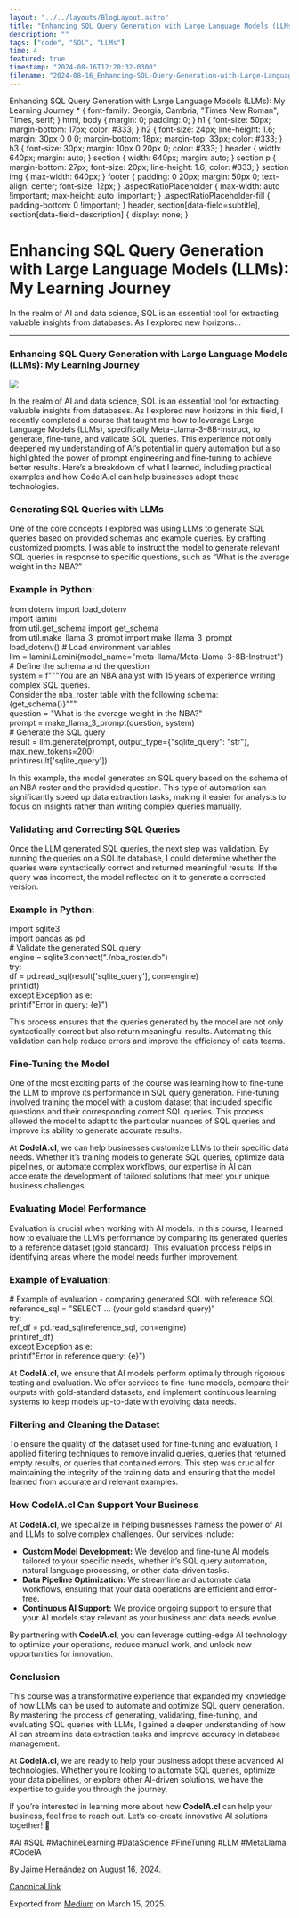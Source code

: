 ```yaml
---
layout: "../../layouts/BlogLayout.astro"
title: "Enhancing SQL Query Generation with Large Language Models (LLMs): My Learning Journey"
description: ""
tags: ["code", "SQL", "LLMs"]
time: 4
featured: true
timestamp: "2024-08-16T12:20:32-0300"
filename: "2024-08-16_Enhancing-SQL-Query-Generation-with-Large-Language-Models--LLMs---My-Learning-Journey-81f116646314"
---
```


Enhancing SQL Query Generation with Large Language Models (LLMs): My Learning Journey \* { font-family: Georgia, Cambria, "Times New Roman", Times, serif; } html, body { margin: 0; padding: 0; } h1 { font-size: 50px; margin-bottom: 17px; color: #333; } h2 { font-size: 24px; line-height: 1.6; margin: 30px 0 0 0; margin-bottom: 18px; margin-top: 33px; color: #333; } h3 { font-size: 30px; margin: 10px 0 20px 0; color: #333; } header { width: 640px; margin: auto; } section { width: 640px; margin: auto; } section p { margin-bottom: 27px; font-size: 20px; line-height: 1.6; color: #333; } section img { max-width: 640px; } footer { padding: 0 20px; margin: 50px 0; text-align: center; font-size: 12px; } .aspectRatioPlaceholder { max-width: auto !important; max-height: auto !important; } .aspectRatioPlaceholder-fill { padding-bottom: 0 !important; } header, section\[data-field=subtitle\], section\[data-field=description\] { display: none; }

Enhancing SQL Query Generation with Large Language Models (LLMs): My Learning Journey
=====================================================================================

In the realm of AI and data science, SQL is an essential tool for extracting valuable insights from databases. As I explored new horizons…

* * *

### Enhancing SQL Query Generation with Large Language Models (LLMs): My Learning Journey

![](https://cdn-images-1.medium.com/max/800/1*Ee61cxklX1GAGpU0Oo8cdQ.png)

In the realm of AI and data science, SQL is an essential tool for extracting valuable insights from databases. As I explored new horizons in this field, I recently completed a course that taught me how to leverage Large Language Models (LLMs), specifically Meta-Llama-3–8B-Instruct, to generate, fine-tune, and validate SQL queries. This experience not only deepened my understanding of AI’s potential in query automation but also highlighted the power of prompt engineering and fine-tuning to achieve better results. Here’s a breakdown of what I learned, including practical examples and how CodeIA.cl can help businesses adopt these technologies.

### Generating SQL Queries with LLMs

One of the core concepts I explored was using LLMs to generate SQL queries based on provided schemas and example queries. By crafting customized prompts, I was able to instruct the model to generate relevant SQL queries in response to specific questions, such as “What is the average weight in the NBA?”

### Example in Python:

from dotenv import load\_dotenv  
import lamini  
from util.get\_schema import get\_schema  
from util.make\_llama\_3\_prompt import make\_llama\_3\_prompt  
load\_dotenv()   \# Load environment variables  
llm = lamini.Lamini(model\_name="meta-llama/Meta-Llama-3-8B-Instruct")  
\# Define the schema and the question  
system = f"""You are an NBA analyst with 15 years of experience writing complex SQL queries.  
Consider the nba\_roster table with the following schema:  
{get\_schema()}"""  
question = "What is the average weight in the NBA?"  
prompt = make\_llama\_3\_prompt(question, system)  
\# Generate the SQL query  
result = llm.generate(prompt, output\_type={"sqlite\_query": "str"}, max\_new\_tokens=200)  
print(result\['sqlite\_query'\])

In this example, the model generates an SQL query based on the schema of an NBA roster and the provided question. This type of automation can significantly speed up data extraction tasks, making it easier for analysts to focus on insights rather than writing complex queries manually.

### Validating and Correcting SQL Queries

Once the LLM generated SQL queries, the next step was validation. By running the queries on a SQLite database, I could determine whether the queries were syntactically correct and returned meaningful results. If the query was incorrect, the model reflected on it to generate a corrected version.

### Example in Python:

import sqlite3  
import pandas as pd  
\# Validate the generated SQL query  
engine = sqlite3.connect("./nba\_roster.db")  
try:  
    df = pd.read\_sql(result\['sqlite\_query'\], con=engine)  
    print(df)  
except Exception as e:  
    print(f"Error in query: {e}")

This process ensures that the queries generated by the model are not only syntactically correct but also return meaningful results. Automating this validation can help reduce errors and improve the efficiency of data teams.

### Fine-Tuning the Model

One of the most exciting parts of the course was learning how to fine-tune the LLM to improve its performance in SQL query generation. Fine-tuning involved training the model with a custom dataset that included specific questions and their corresponding correct SQL queries. This process allowed the model to adapt to the particular nuances of SQL queries and improve its ability to generate accurate results.

At **CodeIA.cl**, we can help businesses customize LLMs to their specific data needs. Whether it’s training models to generate SQL queries, optimize data pipelines, or automate complex workflows, our expertise in AI can accelerate the development of tailored solutions that meet your unique business challenges.

### Evaluating Model Performance

Evaluation is crucial when working with AI models. In this course, I learned how to evaluate the LLM’s performance by comparing its generated queries to a reference dataset (gold standard). This evaluation process helps in identifying areas where the model needs further improvement.

### Example of Evaluation:

\# Example of evaluation - comparing generated SQL with reference SQL  
reference\_sql = "SELECT ... (your gold standard query)"  
try:  
    ref\_df = pd.read\_sql(reference\_sql, con=engine)  
    print(ref\_df)  
except Exception as e:  
    print(f"Error in reference query: {e}")

At **CodeIA.cl**, we ensure that AI models perform optimally through rigorous testing and evaluation. We offer services to fine-tune models, compare their outputs with gold-standard datasets, and implement continuous learning systems to keep models up-to-date with evolving data needs.

### Filtering and Cleaning the Dataset

To ensure the quality of the dataset used for fine-tuning and evaluation, I applied filtering techniques to remove invalid queries, queries that returned empty results, or queries that contained errors. This step was crucial for maintaining the integrity of the training data and ensuring that the model learned from accurate and relevant examples.

### How CodeIA.cl Can Support Your Business

At **CodeIA.cl**, we specialize in helping businesses harness the power of AI and LLMs to solve complex challenges. Our services include:

*   **Custom Model Development:** We develop and fine-tune AI models tailored to your specific needs, whether it’s SQL query automation, natural language processing, or other data-driven tasks.
*   **Data Pipeline Optimization:** We streamline and automate data workflows, ensuring that your data operations are efficient and error-free.
*   **Continuous AI Support:** We provide ongoing support to ensure that your AI models stay relevant as your business and data needs evolve.

By partnering with **CodeIA.cl**, you can leverage cutting-edge AI technology to optimize your operations, reduce manual work, and unlock new opportunities for innovation.

### Conclusion

This course was a transformative experience that expanded my knowledge of how LLMs can be used to automate and optimize SQL query generation. By mastering the process of generating, validating, fine-tuning, and evaluating SQL queries with LLMs, I gained a deeper understanding of how AI can streamline data extraction tasks and improve accuracy in database management.

At **CodeIA.cl**, we are ready to help your business adopt these advanced AI technologies. Whether you’re looking to automate SQL queries, optimize your data pipelines, or explore other AI-driven solutions, we have the expertise to guide you through the journey.

If you’re interested in learning more about how **CodeIA.cl** can help your business, feel free to reach out. Let’s co-create innovative AI solutions together! 🚀

#AI #SQL #MachineLearning #DataScience #FineTuning #LLM #MetaLlama #CodeIA

By [Jaime Hernández](https://medium.com/@devjaime) on [August 16, 2024](https://medium.com/p/81f116646314).

[Canonical link](https://medium.com/@devjaime/enhancing-sql-query-generation-with-large-language-models-llms-my-learning-journey-81f116646314)

Exported from [Medium](https://medium.com) on March 15, 2025.